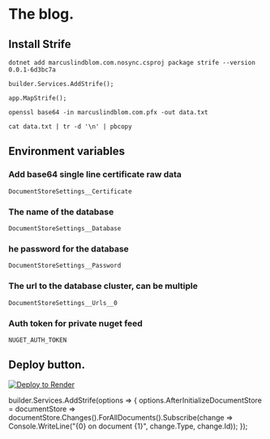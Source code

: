 # The blog.

## Install Strife

`dotnet add marcuslindblom.com.nosync.csproj package strife --version 0.0.1-6d3bc7a`

`builder.Services.AddStrife();`

`app.MapStrife();`

`openssl base64 -in marcuslindblom.com.pfx -out data.txt`

`cat data.txt | tr -d '\n' | pbcopy`

## Environment variables

### Add base64 single line certificate raw data

`DocumentStoreSettings__Certificate`

### The name of the database

`DocumentStoreSettings__Database`

### he password for the database

`DocumentStoreSettings__Password`

### The url to the database cluster, can be multiple

`DocumentStoreSettings__Urls__0`

### Auth token for private nuget feed

`NUGET_AUTH_TOKEN`

## Deploy button.

[![Deploy to Render](https://render.com/images/deploy-to-render-button.svg)](https://render.com/deploy?repo=https://github.com/marcuslindblom/marcuslindblom.com)

builder.Services.AddStrife(options =>
{
options.AfterInitializeDocumentStore = documentStore =>
documentStore.Changes().ForAllDocuments().Subscribe(change => Console.WriteLine("{0} on document {1}", change.Type, change.Id));
});
